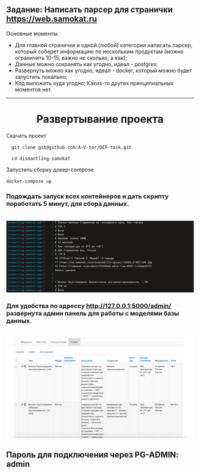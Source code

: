 ## Задание: Написать парсер для странички https://web.samokat.ru

Основные моменты:
- Для главной странички и одной (любой) категории написать парсер, который соберет информацию по нескольким продуктам (можно ограничить 10-15, важно не сколько, а как);
- Данные можно сохранять как угодно, идеал - postgres;
- Развернуть можно как угодно, идеал - dосker, который можно будет запустить локально;
- Код выложить куда угодно;
Каких-то других принципиальных моментов нет.
<hr>
<h1 align="center">Развертывание проекта</h1>

Скачать проект

```
  git clone git@github.com:A-V-tor/DEF-task.git
```

```
  cd dismantling-samokat
```

Запустить сборку докер-compose
```
docker-compose up
```
### Подождать запуск всех контейнеров и дать скрипту поработать 5 минут, для сбора данных. </br> </br>
<img src="https://github.com/A-V-tor/DEF-task/blob/main/screen-log.png">

### Для удобства по адрессу http://127.0.0.1:5000/admin/ развернута админ панель для работы с моделями базы данных. </br> </br>
<img src="https://github.com/A-V-tor/DEF-task/blob/main/screen-admin.png">

## Пароль для подключения через PG-ADMIN: admin
